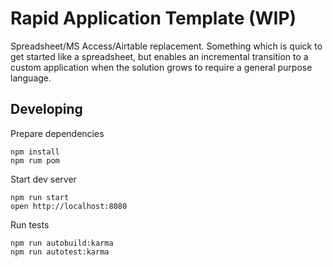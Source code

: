 # Rapid Application Template (WIP)

Spreadsheet/MS Access/Airtable replacement. Something which is quick to get started like a spreadsheet, but enables an
incremental transition to a custom application when the solution grows to require a general purpose language.

## Developing

Prepare dependencies

    npm install
    npm rum pom

Start dev server

    npm run start
    open http://localhost:8080

Run tests

    npm run autobuild:karma
    npm run autotest:karma
